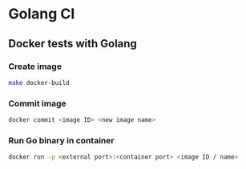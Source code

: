 # Golang CI
## Docker tests with Golang
### Create image
```bash
make docker-build
```
### Commit image
```bash
docker commit <image ID> <new image name>
```
### Run Go binary in container
```bash
docker run -p <external port>:<container port> <image ID / name>
```

